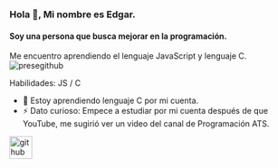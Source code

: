 ### Hola 👋, Mi nombre es Edgar.
#### Soy una persona que busca mejorar en la programación.
Me encuentro aprendiendo el lenguaje JavaScript y lenguaje C. 
![presegithub](https://user-images.githubusercontent.com/101423772/161162015-a6c799b9-b196-42d7-8ec9-048b36adfc78.png)

Habilidades: JS / C

- 🌱 Estoy aprendiendo lenguaje C por mi cuenta. 
- ⚡ Dato curioso: Empece a estudiar por mi cuenta después de que YouTube, me sugirió ver un video del canal de Programación ATS.

[<img src='https://cdn.jsdelivr.net/npm/simple-icons@3.0.1/icons/github.svg' alt='github' height='40'>](https://github.com/edgarDLC)  

